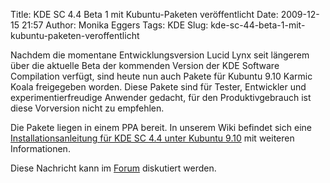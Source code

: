 Title: KDE SC 4.4 Beta 1 mit Kubuntu-Paketen veröffentlicht
Date: 2009-12-15 21:57
Author: Monika Eggers
Tags: KDE
Slug: kde-sc-44-beta-1-mit-kubuntu-paketen-veroffentlicht

Nachdem die momentane Entwicklungsversion Lucid Lynx seit längerem über
die aktuelle Beta der kommenden Version der KDE Software Compilation
verfügt, sind heute nun auch Pakete für Kubuntu 9.10 Karmic Koala
freigegeben worden. Diese Pakete sind für Tester, Entwickler und
experimentierfreudige Anwender gedacht, für den Produktivgebrauch ist
diese Vorversion nicht zu empfehlen.


Die Pakete liegen in einem PPA bereit. In unserem Wiki befindet sich
eine [Installationsanleitung für KDE SC 4.4 unter Kubuntu
9.10](http://wiki.kubuntu-de.org/Installation/Upgrade/Kubuntu_9.10_auf_KDE_SC_4.4_aktualisieren "Kubunut 9.10 Upgrade auf KDE 4.4")
mit weiteren Informationen.


<!--break--><!--break-->

Diese Nachricht kann im
[Forum](http://forum.kubuntu-de.org/index.php?board=1.0 "Zum Forum")
diskutiert werden.



